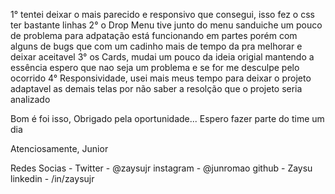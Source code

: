 1° tentei deixar o mais parecido e responsivo que consegui, isso fez o css ter bastante linhas
2° o Drop Menu tive junto do menu sanduiche  um pouco de problema para adpatação está funcionando em partes porém com alguns de bugs que com um cadinho mais de tempo da pra melhorar e deixar aceitavel
3° os Cards, mudai um pouco da ideia origial mantendo a essência espero que nao seja um problema e se for me desculpe pelo ocorrido
4° Responsividade, usei mais meus tempo para deixar o projeto adaptavel as demais telas por não saber a resolção que o projeto seria analizado 

Bom é foi isso, Obrigado pela oportunidade...
Espero fazer parte do time um dia

Atenciosamente, Junior 


Redes Socias -
            Twitter - @zaysujr
            instagram - @junromao
            github - Zaysu
            linkedin - /in/zaysujr
